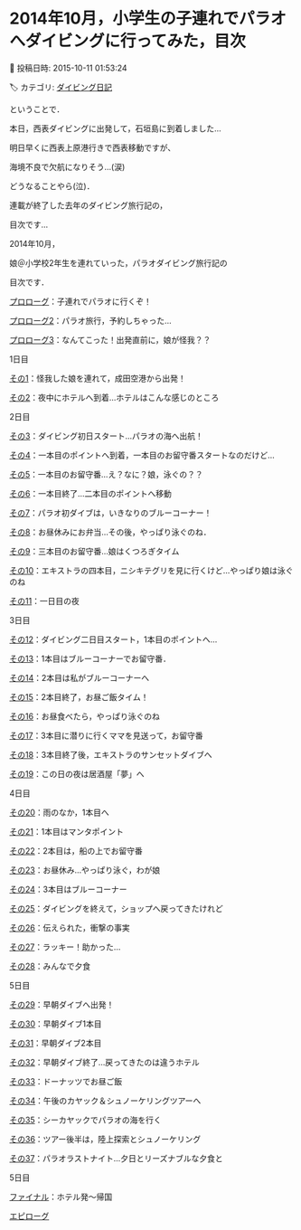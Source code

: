 # 2014年10月，小学生の子連れでパラオへダイビングに行ってみた，目次

📅 投稿日時: 2015-10-11 01:53:24

🏷️ カテゴリ: [ダイビング日記](ce3a7a8d424d112fce83ee85c81a0e344.md)

ということで．


本日，西表ダイビングに出発して，石垣島に到着しました…


明日早くに西表上原港行きで西表移動ですが、


海境不良で欠航になりそう…(涙)


どうなることやら(泣)．


連載が終了した去年のダイビング旅行記の，


目次です…





2014年10月，


娘＠小学校2年生を連れていった，パラオダイビング旅行記の


目次です．





[プロローグ](e84dd5c2ec53ea5067a0546ec617db545.md)：子連れでパラオに行くぞ！


[プロローグ2](ef758448e905d02a43370d55394f7ae80.md)：パラオ旅行，予約しちゃった…


[プロローグ3](e95853d196b344ce024da252520a19971.md)：なんてこった！出発直前に，娘が怪我？？





1日目


[その1](eeed82db07fdbc4b035848bc3b656aa89.md)：怪我した娘を連れて，成田空港から出発！


[その2](ea3ab8413154c86215a7a0352488c9602.md)：夜中にホテルへ到着…ホテルはこんな感じのところ





2日目


[その3](e8cf5edcb3b5d8d3a981023558f1ef51d.md)：ダイビング初日スタート…パラオの海へ出航！


[その4](eadff73d06de0e5412d15fada84ec477b.md)：一本目のポイントへ到着，一本目のお留守番スタートなのだけど…


[その5](edd55843bae60cae7fcf74bb5767a3731.md)：一本目のお留守番…え？なに？娘，泳ぐの？？


[その6](edd55843bae60cae7fcf74bb5767a3731.md)：一本目終了…二本目のポイントへ移動


[その7](e3131f9333ee9d84cbbe7f374653d3e22.md)：パラオ初ダイブは，いきなりのブルーコーナー！


[その8](ed9a5aab15dad0c179fe1cb0eefa728ec.md)：お昼休みにお弁当…その後，やっぱり泳ぐのね．


[その9](e61456d02907e0dd22dcf43e941351d03.md)：三本目のお留守番…娘はくつろぎタイム


[その10](ef47592d472fa8e22da468b7258f411d7.md)：エキストラの四本目，ニシキテグリを見に行くけど…やっぱり娘は泳ぐのね


[その11](ef55fef887c056421cc94ef3a226db041.md)：一日目の夜





3日目


[その12](e28693ae73ce79536e3ee8be1713ce0c5.md)：ダイビング二日目スタート，1本目のポイントへ…


[その13](e53781096f9fa060c07f6d6fcbf13c4c2.md)：1本目はブルーコーナーでお留守番．


[その14](eba3ccdc5ca3ad1f5b4706c8df4cebf50.md)：2本目は私がブルーコーナーへ


[その15](ef5cfbfd06d7a769618b26537c87ba52e.md)：2本目終了，お昼ご飯タイム！


[その16](e2d0f7fbc26766ac8935c47d4cc0f4ad3.md)：お昼食べたら，やっぱり泳ぐのね


[その17](e265625e0f315cc21f02fadc74629c5ff.md)：3本目に潜りに行くママを見送って，お留守番


[その18](e1d2c0c3a9b11657328a4a36e1c882ee1.md)：3本目終了後，エキストラのサンセットダイブへ


[その19](eaa2204c36c2cf6bd65ec5c1c89cac9d5.md)：この日の夜は居酒屋「夢」へ





4日目


[その20](e755c55ac9b55e9d3915f1ca97eb27f1a.md)：雨のなか，1本目へ


[その21](ee03cdc26a447cafaadb94aeb40f7ce17.md)：1本目はマンタポイント


[その22](e0f26418d3e703053c834a1a634589737.md)：2本目は，船の上でお留守番


[その23](eb15a84e8f83bf454e375017264c1c7fb.md)：お昼休み…やっぱり泳ぐ，わが娘


[その24](e97dcd5feb96f94899ceef62f36c9b5cf.md)：3本目はブルーコーナー


[その25](e80bfb8569ad72cd5eed4ffec3a23f161.md)：ダイビングを終えて，ショップへ戻ってきたけれど


[その26](ee2daf268721189d7a55847f974885e32.md)：伝えられた，衝撃の事実


[その27](e81dc4847d4fc287f2913941219f1ad85.md)：ラッキー！助かった…


[その28](e9a83b8f7ed075eba17af9665b72107bd.md)：みんなで夕食





5日目


[その29](e88d4325eba34796a0e5526c83b71a268.md)：早朝ダイブへ出発！


[その30](ed0818d5c44eb895a26213a12876af3e9.md)：早朝ダイブ1本目


[その31](e563bf50d3f13d36fe9c0f263e00a50a8.md)：早朝ダイブ2本目


[その32](e0c0d47db74e5b7edc03f4db28a8d31f5.md)：早朝ダイブ終了…戻ってきたのは違うホテル


[その33](ec19184284d1555ef32e7bef1b99ffa89.md)：ドーナッツでお昼ご飯


[その34](e08048109eec76ab7e45b3e3ced31fd8b.md)：午後のカヤック＆シュノーケリングツアーへ


[その35](ea2ca1e25b5b2737f04504a24e7ae3f10.md)：シーカヤックでパラオの海を行く


[その36](e26bc063902bd925780ac3ed6e087a913.md)：ツアー後半は，陸上探索とシュノーケリング


[その37](e44ebac31ce49f1869982f62da91389ad.md)：パラオラストナイト…夕日とリーズナブルな夕食と





5日目


[ファイナル](e7e491eb442eecae319d898280c6e8b0c.md)：ホテル発～帰国





[エピローグ](e883aa7394843241d382dd94c2a313b04.md)
